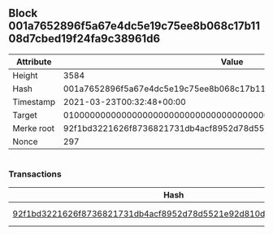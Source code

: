 ## Block 001a7652896f5a67e4dc5e19c75ee8b068c17b1108d7cbed19f24fa9c38961d6

Attribute | Value
--- | ---
Height | 3584
Hash | 001a7652896f5a67e4dc5e19c75ee8b068c17b1108d7cbed19f24fa9c38961d6
Timestamp | 2021-03-23T00:32:48+00:00
Target | 0100000000000000000000000000000000000000000000000000000000000000
Merke root | 92f1bd3221626f8736821731db4acf8952d78d5521e92d810dc0db0811146e1f
Nonce | 297

```

```

### Transactions

Hash | Amount
--- | ---
[92f1bd3221626f8736821731db4acf8952d78d5521e92d810dc0db0811146e1f](92f1bd3221626f8736821731db4acf8952d78d5521e92d810dc0db0811146e1f.md) | 10.00000000 SKEPTI 
